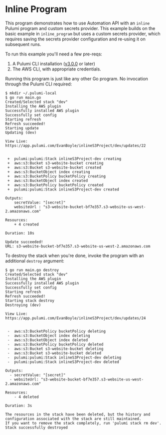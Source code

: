 # Inline Program

This program demonstrates how to use Automation API with an `inline` Pulumi program and custom secrets provider. This example builds on the basic example in `inline_program`
but uses a custom secrets provider, which requires saving the secrets provider configuration and re-using it on subsequent runs.

To run this example you'll need a few pre-reqs:
1. A Pulumi CLI installation ([v3.0.0](https://www.pulumi.com/docs/get-started/install/versions/) or later)
2. The AWS CLI, with appropriate credentials.

Running this program is just like any other Go program. No invocation through the Pulumi CLI required:

```shell
$ mkdir ~/.pulumi-local
$ go run main.go
Created/Selected stack "dev"
Installing the AWS plugin
Successfully installed AWS plugin
Successfully set config
Starting refresh
Refresh succeeded!
Starting update
Updating (dev)

View Live: https://app.pulumi.com/EvanBoyle/inlineS3Project/dev/updates/22


 +  pulumi:pulumi:Stack inlineS3Project-dev creating
 +  aws:s3:Bucket s3-website-bucket creating
 +  aws:s3:Bucket s3-website-bucket created
 +  aws:s3:BucketObject index creating
 +  aws:s3:BucketPolicy bucketPolicy creating
 +  aws:s3:BucketObject index created
 +  aws:s3:BucketPolicy bucketPolicy created
 +  pulumi:pulumi:Stack inlineS3Project-dev created

Outputs:
    secretValue: "[secret]"
    websiteUrl : "s3-website-bucket-bf7e357.s3-website-us-west-2.amazonaws.com"

Resources:
    + 4 created

Duration: 10s

Update succeeded!
URL: s3-website-bucket-bf7e357.s3-website-us-west-2.amazonaws.com
```

To destroy the stack when you're done, invoke the program with an additional `destroy` argument:

```shell
$ go run main.go destroy
Created/Selected stack "dev"
Installing the AWS plugin
Successfully installed AWS plugin
Successfully set config
Starting refresh
Refresh succeeded!
Starting stack destroy
Destroying (dev)

View Live: https://app.pulumi.com/EvanBoyle/inlineS3Project/dev/updates/24


 -  aws:s3:BucketPolicy bucketPolicy deleting
 -  aws:s3:BucketObject index deleting
 -  aws:s3:BucketObject index deleted
 -  aws:s3:BucketPolicy bucketPolicy deleted
 -  aws:s3:Bucket s3-website-bucket deleting
 -  aws:s3:Bucket s3-website-bucket deleted
 -  pulumi:pulumi:Stack inlineS3Project-dev deleting
 -  pulumi:pulumi:Stack inlineS3Project-dev deleted

Outputs:
  - secretValue: "[secret]"
  - websiteUrl: "s3-website-bucket-bf7e357.s3-website-us-west-2.amazonaws.com"

Resources:
    - 4 deleted

Duration: 3s

The resources in the stack have been deleted, but the history and configuration associated with the stack are still maintained.
If you want to remove the stack completely, run 'pulumi stack rm dev'.
Stack successfully destroyed
```
